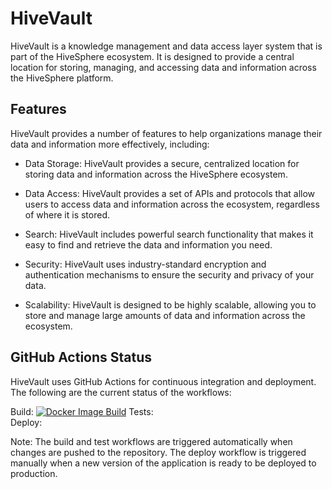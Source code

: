 # HiveVault

HiveVault is a knowledge management and data access layer system that is part of the HiveSphere ecosystem. It is designed to provide a central location for storing, managing, and accessing data and information across the HiveSphere platform.
## Features

HiveVault provides a number of features to help organizations manage their data and information more effectively, including:

- Data Storage: HiveVault provides a secure, centralized location for storing data and information across the HiveSphere ecosystem.

- Data Access: HiveVault provides a set of APIs and protocols that allow users to access data and information across the ecosystem, regardless of where it is stored.

- Search: HiveVault includes powerful search functionality that makes it easy to find and retrieve the data and information you need.

- Security: HiveVault uses industry-standard encryption and authentication mechanisms to ensure the security and privacy of your data.

- Scalability: HiveVault is designed to be highly scalable, allowing you to store and manage large amounts of data and information across the ecosystem.
    
## GitHub Actions Status

HiveVault uses GitHub Actions for continuous integration and deployment. The following are the current status of the workflows:  

Build:
    [![Docker Image Build](https://github.com/Hivesphere-Network/Project_HiveVault/actions/workflows/Docker%20Build%20and%20Push.yml/badge.svg?branch=master)](https://github.com/Hivesphere-Network/Project_HiveVault/actions/workflows/Docker%20Build%20and%20Push.yml)
Tests:   
Deploy:

Note: The build and test workflows are triggered automatically when changes are pushed to the repository. The deploy workflow is triggered manually when a new version of the application is ready to be deployed to production.
